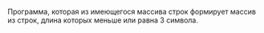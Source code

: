 Программа, которая из имеющегося массива строк формирует массив из строк, длина которых меньше или равна 3 символа.
